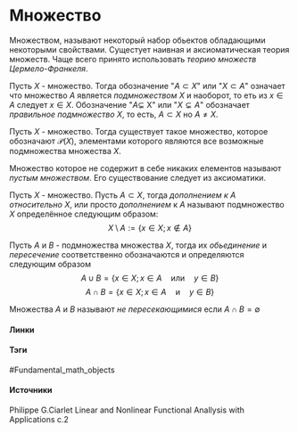# Множество
Множеством, называют некоторый набор обьектов обладающими некоторыми свойствами. 
Сущестует наивная и аксиоматическая теория множеств. Чаще всего принято использовать *теорию множеств Цермело-Франкеля*.

Пусть $X$ - множество. Тогда обозначение "$A\subset X$" или "$X\subset A$" означает что множество $A$ является *подмножеством* $X$ и наоборот, то еть из $x\in A$ следует $x\in X$. 
Обозначение "$A\subsetneq$ X" или "$X\subsetneq A$" обозначает *правильное подмножество* $X$, то есть, $A\subset X$ но $A\ne X$.

Пусть $X$ - множество. Тогда существует такое множество, которое обозначают $\mathcal{P}(X)$, элементами которого являются все возможные подмножества множества $X$.

Множество которое не содержит в себе никаких елементов называют *пустым множеством*. Его существование следует из аксиоматики.

Пусть $X$ - множество. Пусть $A\subset X$, тогда *дополнением к $A$ относительно $X$*, или просто *дополнением* к $A$ называют подмножество $X$ определённое следующим образом:
$$X\setminus A:=\{x\in X;x\notin A\}$$

Пусть $A$ и $B$ - подмножества множества $X$, тогда их *обьединение* и *пересечение* соответственно обозначаются и определяются следующим образом
$$A\cup B=\{x\in X;x\in A\quad\text{или}\quad y\in B\}$$
$$A\cap B=\{x\in X;x\in A\quad\text{и}\quad y\in B\}$$

Множества $A$ и $B$ называют *не пересекающимися* если $A\cap B=\emptyset$ 
#### Линки
 
#### Тэги
 #Fundamental_math_objects 
#### Источники
 Philippe G.Ciarlet Linear and Nonlinear Functional Anallysis with Applications с.2